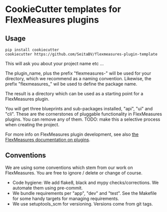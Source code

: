 # CookieCutter templates for FlexMeasures plugins

## Usage

```
pip install cookiecutter
cookiecutter https://github.com/SeitaBV/flexmeasures-plugin-template
```

This will ask you about your project name etc ...

The plugin_name, plus the prefix "flexmeasures-" will be used for your directory, which we recommend as a naming convention.
Likewise, the prefix "flexmeasures_" wil be used to define the package name.

The result is a directory which can be used as a starting point for a FlexMeasures plugin.

You will get three blueprints and sub-packages installed, "api", "ui" and "cli". These are the cornerstones of pluggable functionality in FlexMeasures plugins.
You can remove any of them.  TODO: make this a selective process when creating the project.


For more info on FlexMeasures plugin development, see also [the FlexMeasures documentation on plugins](https://flexmeasures.readthedocs.io/en/latest/dev/plugins.html).


## Conventions

We are using some conventions which stem from our work on FlexMeasures. You are free to ignore / delete or change of course.

- Code hygiene: We add flake8, black and mypy checks/corrections. We automate them using pre-commit.
- We bundle requirements per "app", "dev" and "test". See the Makefile for some handy targets for managing requirements.
- We use setuptools_scm for versioning. Versions come from git tags.

